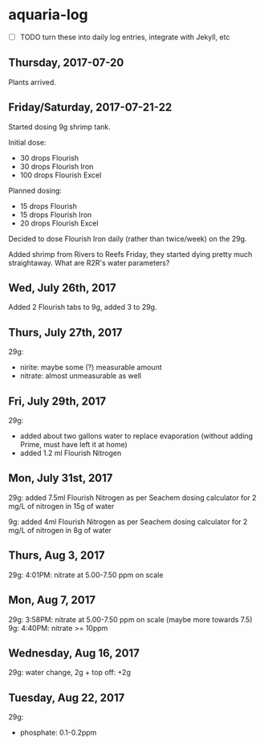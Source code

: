 # aquaria-log

- [ ] TODO turn these into daily log entries, integrate with Jekyll, etc

## Thursday, 2017-07-20

Plants arrived.

## Friday/Saturday, 2017-07-21-22

Started dosing 9g shrimp tank.

Initial dose:
- 30 drops Flourish
- 30 drops Flourish Iron
- 100 drops Flourish Excel

Planned dosing:
- 15 drops Flourish
- 15 drops Flourish Iron
- 20 drops Flourish Excel

Decided to dose Flourish Iron daily (rather than twice/week) on the 29g.

Added shrimp from Rivers to Reefs Friday, they started dying pretty much straightaway. What are R2R's water parameters?

## Wed, July 26th, 2017

Added 2 Flourish tabs to 9g, added 3 to 29g.

## Thurs, July 27th, 2017

29g:
- nirite: maybe some (?) measurable amount
- nitrate: almost unmeasurable as well

## Fri, July 29th, 2017

29g:
- added about two gallons water to replace evaporation (without adding Prime, must have left it at home)
- added 1.2 ml Flourish Nitrogen

## Mon, July 31st, 2017

29g: added 7.5ml Flourish Nitrogen as per Seachem dosing calculator for 2 mg/L of nitrogen in 15g of water

9g: added 4ml Flourish Nitrogen as per Seachem dosing calculator for 2 mg/L of nitrogen in 8g of water

## Thurs, Aug 3, 2017

29g: 4:01PM: nitrate at 5.00-7.50 ppm on scale

## Mon, Aug 7, 2017

29g: 3:58PM: nitrate at 5.00-7.50 ppm on scale (maybe more towards 7.5)
9g: 4:40PM: nitrate >= 10ppm

## Wednesday, Aug 16, 2017

29g: water change, 2g + top off: +2g

## Tuesday, Aug 22, 2017

29g:

- phosphate: 0.1-0.2ppm

